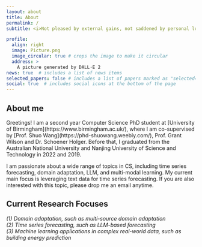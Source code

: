 ```yaml
---
layout: about
title: About
permalink: /
subtitle: <i>Not pleased by external gains, not saddened by personal losses</i>

profile:
  align: right
  image: Picture.png
  image_circular: true # crops the image to make it circular
  address: >
    A picture generated by DALL·E 2
news: true  # includes a list of news items
selected_papers: false # includes a list of papers marked as "selected={true}"
social: true  # includes social icons at the bottom of the page
---
```


<!-- <h2 style="font-weight: bolder">About me</h2>
Greetings! I am a first year Computer Science PhD student at [University of Birmingham](https://www.birmingham.ac.uk/), where I am co-supervised by [Prof. Shuo Wang](https://phd-shuowang.weebly.com/), Prof. Grant Wilson and Dr. Schoener Holger. Before that, I graduated from the [Australian National University](https://https://www.anu.edu.au/) with Master of Computing in 2022, advised by [Dr. Melina Vidoni](https://melvidoni.rbind.io/#about). I received my B.Eng. in Mechanical Engineering from the [Nanjing University of Science and Technology](https://english.njust.edu.cn/) in 2019, advised by Dr. Jun Han and Dr. Yi Ou. 


I am passionate about a wide range of topics in CS, including both method development and applications. My current focuses are on (1) machine learning topics, such as domain/model adaptation, transfer learning. (2) data stream topics, such as data uncertainty, online learning. (3) machine learning application in complex real-world data (e.g., time series, text, building, mechanical structure). 20240802 version --> 

<h2 style="font-weight: bolder">About me</h2>
Greetings! I am a second year Computer Science PhD student at [University of Birmingham](https://www.birmingham.ac.uk/), where I am co-supervised by [Prof. Shuo Wang](https://phd-shuowang.weebly.com/), Prof. Grant Wilson and Dr. Schoener Holger. Before that, I graduated from the Australian National University and Nanjing University of Science and Technology in 2022 and 2019.


I am passionate about a wide range of topics in CS, including time series forecasting, domain adaptation, LLM, and multi-modal learning. My current main focus is leveraging text data for time series forecasting. If you are also interested with this topic, please drop me an email anytime.


<h2 style="font-weight: bolder">Current Research Focuses</h2>
<i>(1) Domain adaptation, such as multi-source domain adaptation</i><br>
<i>(2) Time series forecasting, such as LLM-based forecasting</i><br>
<i>(3) Machine learning applications in complex real-world data, such as building energy prediction</i>


<!-- - Statistical ensemble representation of dynamic clusters and restructuring surfaces in catalytic conditions.
- Development of global optimizers with grand canonical and multi-objective functionality for structure search of crystals, clusters, and surfaces.
- Realistic modeling of electrocatalytic interface to understand the roles of pH, electrode potential, solvation, and electrolyte additives.
- Direct and inverse design of functional molecules and materials for CO$_2$ capture and electroreduction. -->



<!-- Write your biography here. Tell the world about yourself. Link to your favorite [subreddit](http://reddit.com). You can put a picture in, too. The code is already in, just name your picture `prof_pic.jpg` and put it in the `img/` folder.

Put your address / P.O. box / other info right below your picture. You can also disable any these elements by editing `profile` property of the YAML header of your `_pages/about.md`. Edit `_bibliography/papers.bib` and Jekyll will render your [publications page](/al-folio/publications/) automatically.

Link to your social media connections, too. This theme is set up to use [Font Awesome icons](http://fortawesome.github.io/Font-Awesome/) and [Academicons](https://jpswalsh.github.io/academicons/), like the ones below. Add your Facebook, Twitter, LinkedIn, Google Scholar, or just disable all of them. -->
